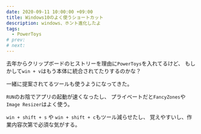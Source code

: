 ```yaml
---
date: 2020-09-11 10:00:00 +09:00
title: Windows10のよく使うショートカット
description: windows、ホント進化したよ
tags:
  - PowerToys
# prev:
# next:
---
```


去年からクリップボードのヒストリーを理由に`PowerToys`を入れてるけど、
もしかして`win + v`はもう本体に統合されてたりするのかな？

一緒に提案されてるツールも使うようになってきた。

`RUN`のお陰でアプリの起動が速くなったし、
プライベートだと`FancyZones`や`Image Resizer`はよく使う。

`win + shift + s` や `win + shift + c`もツール減らせたし、
覚えやすいし、作業内容次第で必須な気がする。

